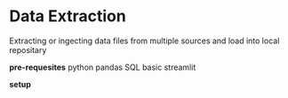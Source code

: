  # Data Extraction
Extracting or ingecting data files from multiple sources and load into local repositary

**pre-requesites**
python
pandas
SQL
basic streamlit 

**setup**











